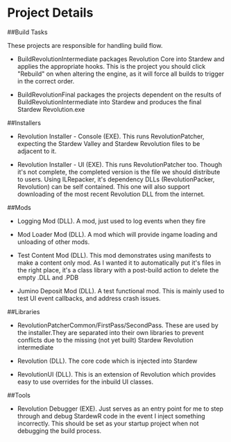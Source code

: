 # Project Details

##Build Tasks

These projects are responsible for handling build flow. 

- BuildRevolutionIntermediate packages Revolution Core into Stardew and applies the appropriate hooks. This is the project you should click "Rebuild" on when altering the engine, as it will force all builds to trigger in the correct order.

- BuildRevolutionFinal packages the projects dependent on the results of BuildRevolutionIntermediate into Stardew and produces the final Stardew Revolution.exe

##Installers

- Revolution Installer - Console (EXE). This runs RevolutionPatcher, expecting the Stardew Valley and Stardew Revolution files to be adjacent to it. 

- Revolution Installer - UI (EXE). This runs RevolutionPatcher too. Though it's not complete, the completed version is the file we should distribute to users. Using ILRepacker, it's dependency DLLs (RevolutionPacker, Revolution) can be self contained. This one will also support downloading of the most recent Revolution DLL from the internet. 

##Mods

- Logging Mod (DLL). A mod, just used to log events when they fire

- Mod Loader Mod (DLL). A mod which will provide ingame loading and unloading of other mods.

- Test Content Mod (DLL). This mod demonstrates using manifests to make a content only mod. As I wanted it to automatically put it's files in the right place, it's a class library with a post-build action to delete the empty .DLL and .PDB 

- Jumino Deposit Mod (DLL). A test functional mod. This is mainly used to test UI event callbacks, and address crash issues.

##Libraries

- RevolutionPatcherCommon/FirstPass/SecondPass. These are used by the installer.They are separated into their own libraries to prevent conflicts due to the missing (not yet built) Stardew Revolution intermediate

- Revolution (DLL). The core code which is injected into Stardew

- RevolutionUI (DLL). This is an extension of Revolution which provides easy to use overrides for the inbuild UI classes.

##Tools

- Revolution Debugger (EXE). Just serves as an entry point for me to step through and debug StardewR code in the event I inject something incorrectly. This should be set as your startup project when not debugging the build process.



